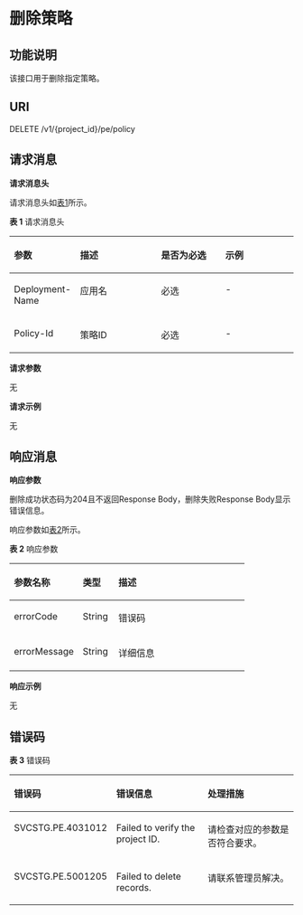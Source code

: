 # 删除策略<a name="aom_04_0024"></a>

## 功能说明<a name="zh-cn_topic_0130935538_zh-cn_topic_0082628668_section7082129"></a>

该接口用于删除指定策略。

## URI<a name="zh-cn_topic_0130935538_zh-cn_topic_0082628668_section63739165"></a>

DELETE /v1/\{project\_id\}/pe/policy

## 请求消息<a name="zh-cn_topic_0130935538_zh-cn_topic_0082628668_section36781578"></a>

**请求消息头**

请求消息头如[表1](#zh-cn_topic_0130935538_zh-cn_topic_0082628668_table18627652)所示。

**表 1**  请求消息头

<a name="zh-cn_topic_0130935538_zh-cn_topic_0082628668_table18627652"></a>
<table><thead align="left"><tr id="zh-cn_topic_0130935538_zh-cn_topic_0082628668_row49697568"><th class="cellrowborder" valign="top" width="22%" id="mcps1.2.5.1.1"><p id="zh-cn_topic_0130935538_zh-cn_topic_0082628668_p66080062"><a name="zh-cn_topic_0130935538_zh-cn_topic_0082628668_p66080062"></a><a name="zh-cn_topic_0130935538_zh-cn_topic_0082628668_p66080062"></a>参数</p>
</th>
<th class="cellrowborder" valign="top" width="28.999999999999996%" id="mcps1.2.5.1.2"><p id="zh-cn_topic_0130935538_zh-cn_topic_0082628668_p50884809"><a name="zh-cn_topic_0130935538_zh-cn_topic_0082628668_p50884809"></a><a name="zh-cn_topic_0130935538_zh-cn_topic_0082628668_p50884809"></a>描述</p>
</th>
<th class="cellrowborder" valign="top" width="23%" id="mcps1.2.5.1.3"><p id="zh-cn_topic_0130935538_zh-cn_topic_0082628668_p28028840"><a name="zh-cn_topic_0130935538_zh-cn_topic_0082628668_p28028840"></a><a name="zh-cn_topic_0130935538_zh-cn_topic_0082628668_p28028840"></a>是否为必选</p>
</th>
<th class="cellrowborder" valign="top" width="26%" id="mcps1.2.5.1.4"><p id="zh-cn_topic_0130935538_zh-cn_topic_0082628668_p55743556"><a name="zh-cn_topic_0130935538_zh-cn_topic_0082628668_p55743556"></a><a name="zh-cn_topic_0130935538_zh-cn_topic_0082628668_p55743556"></a>示例</p>
</th>
</tr>
</thead>
<tbody><tr id="zh-cn_topic_0130935538_zh-cn_topic_0082628668_row19502368"><td class="cellrowborder" valign="top" width="22%" headers="mcps1.2.5.1.1 "><p id="zh-cn_topic_0130935538_zh-cn_topic_0082628668_p36187939"><a name="zh-cn_topic_0130935538_zh-cn_topic_0082628668_p36187939"></a><a name="zh-cn_topic_0130935538_zh-cn_topic_0082628668_p36187939"></a>Deployment-Name</p>
</td>
<td class="cellrowborder" valign="top" width="28.999999999999996%" headers="mcps1.2.5.1.2 "><p id="zh-cn_topic_0130935538_zh-cn_topic_0082628668_p45541984"><a name="zh-cn_topic_0130935538_zh-cn_topic_0082628668_p45541984"></a><a name="zh-cn_topic_0130935538_zh-cn_topic_0082628668_p45541984"></a>应用名</p>
</td>
<td class="cellrowborder" valign="top" width="23%" headers="mcps1.2.5.1.3 "><p id="zh-cn_topic_0130935538_zh-cn_topic_0082628668_p65022077"><a name="zh-cn_topic_0130935538_zh-cn_topic_0082628668_p65022077"></a><a name="zh-cn_topic_0130935538_zh-cn_topic_0082628668_p65022077"></a>必选</p>
</td>
<td class="cellrowborder" valign="top" width="26%" headers="mcps1.2.5.1.4 "><p id="zh-cn_topic_0130935538_zh-cn_topic_0082628668_p32296866"><a name="zh-cn_topic_0130935538_zh-cn_topic_0082628668_p32296866"></a><a name="zh-cn_topic_0130935538_zh-cn_topic_0082628668_p32296866"></a>-</p>
</td>
</tr>
<tr id="zh-cn_topic_0130935538_zh-cn_topic_0082628668_row22236344"><td class="cellrowborder" valign="top" width="22%" headers="mcps1.2.5.1.1 "><p id="zh-cn_topic_0130935538_zh-cn_topic_0082628668_p56313405"><a name="zh-cn_topic_0130935538_zh-cn_topic_0082628668_p56313405"></a><a name="zh-cn_topic_0130935538_zh-cn_topic_0082628668_p56313405"></a>Policy-Id</p>
</td>
<td class="cellrowborder" valign="top" width="28.999999999999996%" headers="mcps1.2.5.1.2 "><p id="zh-cn_topic_0130935538_zh-cn_topic_0082628668_p65091934"><a name="zh-cn_topic_0130935538_zh-cn_topic_0082628668_p65091934"></a><a name="zh-cn_topic_0130935538_zh-cn_topic_0082628668_p65091934"></a>策略ID</p>
</td>
<td class="cellrowborder" valign="top" width="23%" headers="mcps1.2.5.1.3 "><p id="zh-cn_topic_0130935538_zh-cn_topic_0082628668_p37955333"><a name="zh-cn_topic_0130935538_zh-cn_topic_0082628668_p37955333"></a><a name="zh-cn_topic_0130935538_zh-cn_topic_0082628668_p37955333"></a>必选</p>
</td>
<td class="cellrowborder" valign="top" width="26%" headers="mcps1.2.5.1.4 "><p id="zh-cn_topic_0130935538_zh-cn_topic_0082628668_p54483095"><a name="zh-cn_topic_0130935538_zh-cn_topic_0082628668_p54483095"></a><a name="zh-cn_topic_0130935538_zh-cn_topic_0082628668_p54483095"></a>-</p>
</td>
</tr>
</tbody>
</table>

**请求参数**

无

**请求示例**

无

## 响应消息<a name="zh-cn_topic_0130935538_zh-cn_topic_0082628668_section62598754"></a>

**响应参数**

删除成功状态码为204且不返回Response Body，删除失败Response Body显示错误信息。

响应参数如[表2](#zh-cn_topic_0130935538_zh-cn_topic_0082628668_table53621294)所示。

**表 2**  响应参数

<a name="zh-cn_topic_0130935538_zh-cn_topic_0082628668_table53621294"></a>
<table><thead align="left"><tr id="zh-cn_topic_0130935538_zh-cn_topic_0082628668_row48633258"><th class="cellrowborder" valign="top" width="29.29%" id="mcps1.2.4.1.1"><p id="zh-cn_topic_0130935538_zh-cn_topic_0082628668_p46979855"><a name="zh-cn_topic_0130935538_zh-cn_topic_0082628668_p46979855"></a><a name="zh-cn_topic_0130935538_zh-cn_topic_0082628668_p46979855"></a>参数名称</p>
</th>
<th class="cellrowborder" valign="top" width="15.15%" id="mcps1.2.4.1.2"><p id="zh-cn_topic_0130935538_zh-cn_topic_0082628668_p47271933"><a name="zh-cn_topic_0130935538_zh-cn_topic_0082628668_p47271933"></a><a name="zh-cn_topic_0130935538_zh-cn_topic_0082628668_p47271933"></a>类型</p>
</th>
<th class="cellrowborder" valign="top" width="55.559999999999995%" id="mcps1.2.4.1.3"><p id="zh-cn_topic_0130935538_zh-cn_topic_0082628668_p3821339"><a name="zh-cn_topic_0130935538_zh-cn_topic_0082628668_p3821339"></a><a name="zh-cn_topic_0130935538_zh-cn_topic_0082628668_p3821339"></a>描述</p>
</th>
</tr>
</thead>
<tbody><tr id="zh-cn_topic_0130935538_zh-cn_topic_0082628668_row41093009"><td class="cellrowborder" valign="top" width="29.29%" headers="mcps1.2.4.1.1 "><p id="zh-cn_topic_0130935538_zh-cn_topic_0082628668_p40199432"><a name="zh-cn_topic_0130935538_zh-cn_topic_0082628668_p40199432"></a><a name="zh-cn_topic_0130935538_zh-cn_topic_0082628668_p40199432"></a>errorCode</p>
</td>
<td class="cellrowborder" valign="top" width="15.15%" headers="mcps1.2.4.1.2 "><p id="p1170321319379"><a name="p1170321319379"></a><a name="p1170321319379"></a>String</p>
</td>
<td class="cellrowborder" valign="top" width="55.559999999999995%" headers="mcps1.2.4.1.3 "><p id="zh-cn_topic_0130935538_zh-cn_topic_0082628668_p10640407"><a name="zh-cn_topic_0130935538_zh-cn_topic_0082628668_p10640407"></a><a name="zh-cn_topic_0130935538_zh-cn_topic_0082628668_p10640407"></a>错误码</p>
</td>
</tr>
<tr id="zh-cn_topic_0130935538_zh-cn_topic_0082628668_row28654805"><td class="cellrowborder" valign="top" width="29.29%" headers="mcps1.2.4.1.1 "><p id="zh-cn_topic_0130935538_zh-cn_topic_0082628668_p39337857"><a name="zh-cn_topic_0130935538_zh-cn_topic_0082628668_p39337857"></a><a name="zh-cn_topic_0130935538_zh-cn_topic_0082628668_p39337857"></a>errorMessage</p>
</td>
<td class="cellrowborder" valign="top" width="15.15%" headers="mcps1.2.4.1.2 "><p id="zh-cn_topic_0130935538_zh-cn_topic_0082628668_p32249809"><a name="zh-cn_topic_0130935538_zh-cn_topic_0082628668_p32249809"></a><a name="zh-cn_topic_0130935538_zh-cn_topic_0082628668_p32249809"></a>String</p>
</td>
<td class="cellrowborder" valign="top" width="55.559999999999995%" headers="mcps1.2.4.1.3 "><p id="zh-cn_topic_0130935538_zh-cn_topic_0082628668_p62097709"><a name="zh-cn_topic_0130935538_zh-cn_topic_0082628668_p62097709"></a><a name="zh-cn_topic_0130935538_zh-cn_topic_0082628668_p62097709"></a>详细信息</p>
</td>
</tr>
</tbody>
</table>

**响应示例**

无

## 错误码<a name="zh-cn_topic_0130935538_section020382392113"></a>

**表 3**  错误码

<a name="zh-cn_topic_0130935538_table1224552382117"></a>
<table><thead align="left"><tr id="zh-cn_topic_0130935538_row16243112316213"><th class="cellrowborder" valign="top" width="33.333333333333336%" id="mcps1.2.4.1.1"><p id="zh-cn_topic_0130935538_p524317236215"><a name="zh-cn_topic_0130935538_p524317236215"></a><a name="zh-cn_topic_0130935538_p524317236215"></a>错误码</p>
</th>
<th class="cellrowborder" valign="top" width="33.333333333333336%" id="mcps1.2.4.1.2"><p id="zh-cn_topic_0130935538_p16243132392111"><a name="zh-cn_topic_0130935538_p16243132392111"></a><a name="zh-cn_topic_0130935538_p16243132392111"></a>错误信息</p>
</th>
<th class="cellrowborder" valign="top" width="33.333333333333336%" id="mcps1.2.4.1.3"><p id="zh-cn_topic_0130935538_p14243172315215"><a name="zh-cn_topic_0130935538_p14243172315215"></a><a name="zh-cn_topic_0130935538_p14243172315215"></a>处理措施</p>
</th>
</tr>
</thead>
<tbody><tr id="zh-cn_topic_0130935538_row2245823112116"><td class="cellrowborder" valign="top" width="33.333333333333336%" headers="mcps1.2.4.1.1 "><p id="zh-cn_topic_0130935538_p13371133383113"><a name="zh-cn_topic_0130935538_p13371133383113"></a><a name="zh-cn_topic_0130935538_p13371133383113"></a>SVCSTG.PE.4031012</p>
</td>
<td class="cellrowborder" valign="top" width="33.333333333333336%" headers="mcps1.2.4.1.2 "><p id="zh-cn_topic_0130935538_p157739331309"><a name="zh-cn_topic_0130935538_p157739331309"></a><a name="zh-cn_topic_0130935538_p157739331309"></a>Failed to verify the project ID.</p>
</td>
<td class="cellrowborder" valign="top" width="33.333333333333336%" headers="mcps1.2.4.1.3 "><p id="zh-cn_topic_0130935538_p337143393114"><a name="zh-cn_topic_0130935538_p337143393114"></a><a name="zh-cn_topic_0130935538_p337143393114"></a>请检查对应的参数是否符合要求。</p>
</td>
</tr>
<tr id="zh-cn_topic_0130935538_row1541031112212"><td class="cellrowborder" valign="top" width="33.333333333333336%" headers="mcps1.2.4.1.1 "><p id="zh-cn_topic_0130935538_p35181112183216"><a name="zh-cn_topic_0130935538_p35181112183216"></a><a name="zh-cn_topic_0130935538_p35181112183216"></a>SVCSTG.PE.5001205</p>
</td>
<td class="cellrowborder" valign="top" width="33.333333333333336%" headers="mcps1.2.4.1.2 "><p id="zh-cn_topic_0130935538_p187731933808"><a name="zh-cn_topic_0130935538_p187731933808"></a><a name="zh-cn_topic_0130935538_p187731933808"></a>Failed to delete records.</p>
</td>
<td class="cellrowborder" valign="top" width="33.333333333333336%" headers="mcps1.2.4.1.3 "><p id="zh-cn_topic_0130935538_p115181212173212"><a name="zh-cn_topic_0130935538_p115181212173212"></a><a name="zh-cn_topic_0130935538_p115181212173212"></a>请联系管理员解决。</p>
</td>
</tr>
</tbody>
</table>

